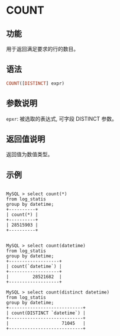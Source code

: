 
# COUNT

## 功能

用于返回满足要求的行的数目。

## 语法

```Haskell
COUNT([DISTINCT] expr)
```

## 参数说明

`epxr`: 被选取的表达式, 可字段 DISTINCT 参数。

## 返回值说明

返回值为数值类型。

## 示例

```plain text

MySQL > select count(*)
from log_statis
group by datetime;
+----------+
| count(*) |
+----------+
| 28515903 |
+----------+


MySQL > select count(datetime)
from log_statis
group by datetime;
+-------------------+
| count(`datetime`) |
+-------------------+
|         28521682  |
+-------------------+

MySQL > select count(distinct datetime)
from log_statis
group by datetime;
+----------------------------+
| count(DISTINCT `datetime`) |
+----------------------------+
|                    71045   |
+----------------------------+
```
